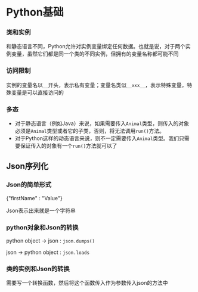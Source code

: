 # Python基础

### 类和实例

和静态语言不同，Python允许对实例变量绑定任何数据。也就是说，对于两个实例变量，虽然它们都是同一个类的不同实例，但拥有的变量名称都可能不同

### 访问限制

实例的变量名以`__`开头，表示私有变量；变量名类似`__xxx__`，表示特殊变量，特殊变量是可以直接访问的

### 多态

* 对于静态语言（例如Java）来说，如果需要传入`Animal`类型，则传入的对象必须是`Animal`类型或者它的子类，否则，将无法调用`run()`方法。
* 对于Python这样的动态语言来说，则不一定需要传入`Animal`类型。我们只需要保证传入的对象有一个`run()`方法就可以了

## Json序列化

### Json的简单形式

{"firstName" : "Value"}

Json表示出来就是一个字符串

### python对象和Json的转换

python object -> json :  `json.dumps()`

json -> python object : `json.loads`

### 类的实例和Json的转换

需要写一个转换函数，然后将这个函数传入作为参数传入json的方法中


